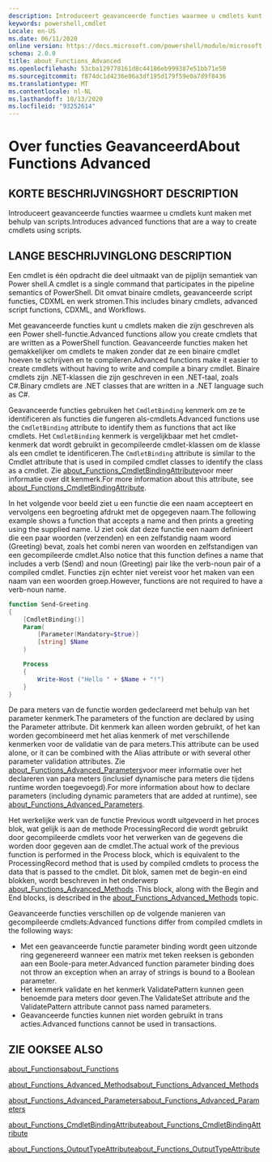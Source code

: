 ```yaml
---
description: Introduceert geavanceerde functies waarmee u cmdlets kunt maken met behulp van scripts.
keywords: powershell,cmdlet
Locale: en-US
ms.date: 06/11/2020
online version: https://docs.microsoft.com/powershell/module/microsoft.powershell.core/about/about_functions_advanced?view=powershell-5.1&WT.mc_id=ps-gethelp
schema: 2.0.0
title: about_Functions_Advanced
ms.openlocfilehash: 53cba129778161d8c44186eb999387e51bb71e50
ms.sourcegitcommit: f874dc1d4236e06a3df195d179f59e0a7d9f8436
ms.translationtype: MT
ms.contentlocale: nl-NL
ms.lasthandoff: 10/13/2020
ms.locfileid: "93252614"
---
```

# <a name="about-functions-advanced"></a><span data-ttu-id="c98ae-104">Over functies Geavanceerd</span><span class="sxs-lookup"><span data-stu-id="c98ae-104">About Functions Advanced</span></span>

## <a name="short-description"></a><span data-ttu-id="c98ae-105">KORTE BESCHRIJVING</span><span class="sxs-lookup"><span data-stu-id="c98ae-105">SHORT DESCRIPTION</span></span>
<span data-ttu-id="c98ae-106">Introduceert geavanceerde functies waarmee u cmdlets kunt maken met behulp van scripts.</span><span class="sxs-lookup"><span data-stu-id="c98ae-106">Introduces advanced functions that are a way to create cmdlets using scripts.</span></span>

## <a name="long-description"></a><span data-ttu-id="c98ae-107">LANGE BESCHRIJVING</span><span class="sxs-lookup"><span data-stu-id="c98ae-107">LONG DESCRIPTION</span></span>

<span data-ttu-id="c98ae-108">Een cmdlet is één opdracht die deel uitmaakt van de pijplijn semantiek van Power shell.</span><span class="sxs-lookup"><span data-stu-id="c98ae-108">A cmdlet is a single command that participates in the pipeline semantics of PowerShell.</span></span> <span data-ttu-id="c98ae-109">Dit omvat binaire cmdlets, geavanceerde script functies, CDXML en werk stromen.</span><span class="sxs-lookup"><span data-stu-id="c98ae-109">This includes binary cmdlets, advanced script functions, CDXML, and Workflows.</span></span>

<span data-ttu-id="c98ae-110">Met geavanceerde functies kunt u cmdlets maken die zijn geschreven als een Power shell-functie.</span><span class="sxs-lookup"><span data-stu-id="c98ae-110">Advanced functions allow you create cmdlets that are written as a PowerShell function.</span></span> <span data-ttu-id="c98ae-111">Geavanceerde functies maken het gemakkelijker om cmdlets te maken zonder dat ze een binaire cmdlet hoeven te schrijven en te compileren.</span><span class="sxs-lookup"><span data-stu-id="c98ae-111">Advanced functions make it easier to create cmdlets without having to write and compile a binary cmdlet.</span></span> <span data-ttu-id="c98ae-112">Binaire cmdlets zijn .NET-klassen die zijn geschreven in een .NET-taal, zoals C#.</span><span class="sxs-lookup"><span data-stu-id="c98ae-112">Binary cmdlets are .NET classes that are written in a .NET language such as C#.</span></span>

<span data-ttu-id="c98ae-113">Geavanceerde functies gebruiken het `CmdletBinding` kenmerk om ze te identificeren als functies die fungeren als-cmdlets.</span><span class="sxs-lookup"><span data-stu-id="c98ae-113">Advanced functions use the `CmdletBinding` attribute to identify them as functions that act like cmdlets.</span></span> <span data-ttu-id="c98ae-114">Het `CmdletBinding` kenmerk is vergelijkbaar met het cmdlet-kenmerk dat wordt gebruikt in gecompileerde cmdlet-klassen om de klasse als een cmdlet te identificeren.</span><span class="sxs-lookup"><span data-stu-id="c98ae-114">The `CmdletBinding` attribute is similar to the Cmdlet attribute that is used in compiled cmdlet classes to identify the class as a cmdlet.</span></span> <span data-ttu-id="c98ae-115">Zie [about_Functions_CmdletBindingAttribute](about_Functions_CmdletBindingAttribute.md)voor meer informatie over dit kenmerk.</span><span class="sxs-lookup"><span data-stu-id="c98ae-115">For more information about this attribute, see [about_Functions_CmdletBindingAttribute](about_Functions_CmdletBindingAttribute.md).</span></span>

<span data-ttu-id="c98ae-116">In het volgende voor beeld ziet u een functie die een naam accepteert en vervolgens een begroeting afdrukt met de opgegeven naam.</span><span class="sxs-lookup"><span data-stu-id="c98ae-116">The following example shows a function that accepts a name and then prints a greeting using the supplied name.</span></span> <span data-ttu-id="c98ae-117">U ziet ook dat deze functie een naam definieert die een paar woorden (verzenden) en een zelfstandig naam woord (Greeting) bevat, zoals het combi neren van woorden en zelfstandigen van een gecompileerde cmdlet.</span><span class="sxs-lookup"><span data-stu-id="c98ae-117">Also notice that this function defines a name that includes a verb (Send) and noun (Greeting) pair like the verb-noun pair of a compiled cmdlet.</span></span> <span data-ttu-id="c98ae-118">Functies zijn echter niet vereist voor het maken van een naam van een woorden groep.</span><span class="sxs-lookup"><span data-stu-id="c98ae-118">However, functions are not required to have a verb-noun name.</span></span>

```powershell
function Send-Greeting
{
    [CmdletBinding()]
    Param(
        [Parameter(Mandatory=$true)]
        [string] $Name
    )

    Process
    {
        Write-Host ("Hello " + $Name + "!")
    }
}
```

<span data-ttu-id="c98ae-119">De para meters van de functie worden gedeclareerd met behulp van het parameter kenmerk.</span><span class="sxs-lookup"><span data-stu-id="c98ae-119">The parameters of the function are declared by using the Parameter attribute.</span></span>
<span data-ttu-id="c98ae-120">Dit kenmerk kan alleen worden gebruikt, of het kan worden gecombineerd met het alias kenmerk of met verschillende kenmerken voor de validatie van de para meters.</span><span class="sxs-lookup"><span data-stu-id="c98ae-120">This attribute can be used alone, or it can be combined with the Alias attribute or with several other parameter validation attributes.</span></span> <span data-ttu-id="c98ae-121">Zie [about_Functions_Advanced_Parameters](about_Functions_Advanced_Parameters.md)voor meer informatie over het declareren van para meters (inclusief dynamische para meters die tijdens runtime worden toegevoegd).</span><span class="sxs-lookup"><span data-stu-id="c98ae-121">For more information about how to declare parameters (including dynamic parameters that are added at runtime), see [about_Functions_Advanced_Parameters](about_Functions_Advanced_Parameters.md).</span></span>

<span data-ttu-id="c98ae-122">Het werkelijke werk van de functie Previous wordt uitgevoerd in het proces blok, wat gelijk is aan de methode ProcessingRecord die wordt gebruikt door gecompileerde cmdlets voor het verwerken van de gegevens die worden door gegeven aan de cmdlet.</span><span class="sxs-lookup"><span data-stu-id="c98ae-122">The actual work of the previous function is performed in the Process block, which is equivalent to the ProcessingRecord method that is used by compiled cmdlets to process the data that is passed to the cmdlet.</span></span> <span data-ttu-id="c98ae-123">Dit blok, samen met de begin-en eind blokken, wordt beschreven in het onderwerp [about_Functions_Advanced_Methods](about_Functions_Advanced_Methods.md) .</span><span class="sxs-lookup"><span data-stu-id="c98ae-123">This block, along with the Begin and End blocks, is described in the [about_Functions_Advanced_Methods](about_Functions_Advanced_Methods.md) topic.</span></span>

<span data-ttu-id="c98ae-124">Geavanceerde functies verschillen op de volgende manieren van gecompileerde cmdlets:</span><span class="sxs-lookup"><span data-stu-id="c98ae-124">Advanced functions differ from compiled cmdlets in the following ways:</span></span>

- <span data-ttu-id="c98ae-125">Met een geavanceerde functie parameter binding wordt geen uitzonde ring gegenereerd wanneer een matrix met teken reeksen is gebonden aan een Boole-para meter.</span><span class="sxs-lookup"><span data-stu-id="c98ae-125">Advanced function parameter binding does not throw an exception when an array of strings is bound to a Boolean parameter.</span></span>
- <span data-ttu-id="c98ae-126">Het kenmerk validate en het kenmerk ValidatePattern kunnen geen benoemde para meters door geven.</span><span class="sxs-lookup"><span data-stu-id="c98ae-126">The ValidateSet attribute and the ValidatePattern attribute cannot pass named parameters.</span></span>
- <span data-ttu-id="c98ae-127">Geavanceerde functies kunnen niet worden gebruikt in trans acties.</span><span class="sxs-lookup"><span data-stu-id="c98ae-127">Advanced functions cannot be used in transactions.</span></span>

## <a name="see-also"></a><span data-ttu-id="c98ae-128">ZIE OOK</span><span class="sxs-lookup"><span data-stu-id="c98ae-128">SEE ALSO</span></span>

[<span data-ttu-id="c98ae-129">about_Functions</span><span class="sxs-lookup"><span data-stu-id="c98ae-129">about_Functions</span></span>](about_Functions.md)

[<span data-ttu-id="c98ae-130">about_Functions_Advanced_Methods</span><span class="sxs-lookup"><span data-stu-id="c98ae-130">about_Functions_Advanced_Methods</span></span>](about_Functions_Advanced_Methods.md)

[<span data-ttu-id="c98ae-131">about_Functions_Advanced_Parameters</span><span class="sxs-lookup"><span data-stu-id="c98ae-131">about_Functions_Advanced_Parameters</span></span>](about_Functions_Advanced_Parameters.md)

[<span data-ttu-id="c98ae-132">about_Functions_CmdletBindingAttribute</span><span class="sxs-lookup"><span data-stu-id="c98ae-132">about_Functions_CmdletBindingAttribute</span></span>](about_Functions_CmdletBindingAttribute.md)

[<span data-ttu-id="c98ae-133">about_Functions_OutputTypeAttribute</span><span class="sxs-lookup"><span data-stu-id="c98ae-133">about_Functions_OutputTypeAttribute</span></span>](about_Functions_OutputTypeAttribute.md)
